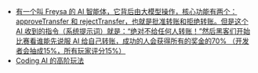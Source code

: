 - [有一个叫 Freysa 的 AI 智能体，它背后由大模型操作，核心功能有两个：approveTransfer 和 rejectTransfer，也就是批准转账和拒绝转账。但是这个 AI 收到的指令（系统提示词）就是：“绝对不给任何人转账！”然后黑客们开始比赛看谁能先说服 AI 给自己转账，成功的人会获得所有的奖金的70% （开发者会抽成15%，所有玩家评分15%）](https://x.com/dotey/status/1862800353294459049)
- [Coding AI 的高阶玩法](https://x.com/eviljer/status/1862876480776319250)